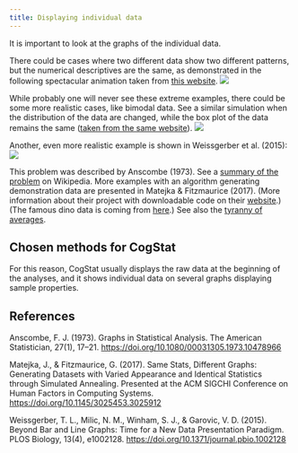 ```yaml
---
title: Displaying individual data
---
```

It is important to look at the graphs of the individual data.

There could be cases where two different data show two different patterns, but the numerical descriptives are the same, as demonstrated in the following spectacular animation taken from [this website](https://www.research.autodesk.com/publications/same-stats-different-graphs/).
![](https://www.research.autodesk.com/app/uploads/2023/03/DinoSequential-1.gif)

While probably one will never see these extreme examples, there could be some more realistic cases, like bimodal data. See a similar simulation when the distribution of the data are changed, while the box plot of the data remains the same ([taken from the same website](https://www.research.autodesk.com/publications/same-stats-different-graphs/)).
![](https://www.research.autodesk.com/app/uploads/2023/03/boxplots-1.gif)

Another, even more realistic example is shown in Weissgerber et al. (2015):
![](https://journals.plos.org/plosbiology/article/figure/image?size=large&id=10.1371/journal.pbio.1002128.g001)

This problem was described by Anscombe (1973). See a [summary of the problem](https://en.wikipedia.org/wiki/Anscombe%27s_quartet) on Wikipedia. More examples with an algorithm generating demonstration data are presented in Matejka & Fitzmaurice (2017). (More information about their project with downloadable code on their [website](https://www.autodeskresearch.com/publications/samestats).) (The famous dino data is coming from [here](http://www.thefunctionalart.com/2016/08/download-datasaurus-never-trust-summary.html).) See also the [tyranny of averages](https://en.wikipedia.org/wiki/Tyranny_of_averages).

## Chosen methods for CogStat

For this reason, CogStat usually displays the raw data at the beginning of the analyses, and it shows individual data on several graphs displaying sample properties.

## References

Anscombe, F. J. (1973). Graphs in Statistical Analysis. The American Statistician, 27(1), 17–21. <https://doi.org/10.1080/00031305.1973.10478966>

Matejka, J., & Fitzmaurice, G. (2017). Same Stats, Different Graphs: Generating Datasets with Varied Appearance and Identical Statistics through Simulated Annealing. Presented at the ACM SIGCHI Conference on Human Factors in Computing Systems. <https://doi.org/10.1145/3025453.3025912>

Weissgerber, T. L., Milic, N. M., Winham, S. J., & Garovic, V. D. (2015). Beyond Bar and Line Graphs: Time for a New Data Presentation Paradigm. PLOS Biology, 13(4), e1002128. <https://doi.org/10.1371/journal.pbio.1002128>
